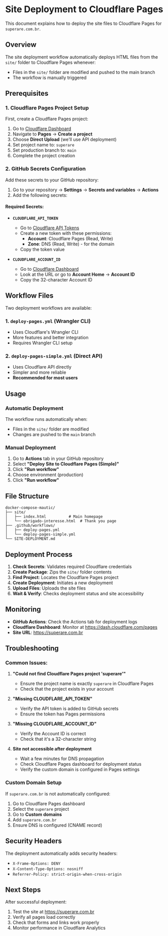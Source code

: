 # Site Deployment to Cloudflare Pages

This document explains how to deploy the site files to Cloudflare Pages for `superare.com.br`.

## Overview

The site deployment workflow automatically deploys HTML files from the `site/` folder to Cloudflare Pages whenever:

- Files in the `site/` folder are modified and pushed to the main branch
- The workflow is manually triggered

## Prerequisites

### 1. Cloudflare Pages Project Setup

First, create a Cloudflare Pages project:

1. Go to [Cloudflare Dashboard](https://dash.cloudflare.com)
2. Navigate to **Pages** → **Create a project**
3. Choose **Direct Upload** (we'll use API deployment)
4. Set project name to: `superare`
5. Set production branch to: `main`
6. Complete the project creation

### 2. GitHub Secrets Configuration

Add these secrets to your GitHub repository:

1. Go to your repository → **Settings** → **Secrets and variables** → **Actions**
2. Add the following secrets:

#### Required Secrets:

- **`CLOUDFLARE_API_TOKEN`**

  - Go to [Cloudflare API Tokens](https://dash.cloudflare.com/profile/api-tokens)
  - Create a new token with these permissions:
    - **Account**: Cloudflare Pages (Read, Write)
    - **Zone**: DNS (Read, Write) - for the domain
  - Copy the token value

- **`CLOUDFLARE_ACCOUNT_ID`**
  - Go to [Cloudflare Dashboard](https://dash.cloudflare.com)
  - Look at the URL or go to **Account Home** → **Account ID**
  - Copy the 32-character Account ID

## Workflow Files

Two deployment workflows are available:

### 1. `deploy-pages.yml` (Wrangler CLI)

- Uses Cloudflare's Wrangler CLI
- More features and better integration
- Requires Wrangler CLI setup

### 2. `deploy-pages-simple.yml` (Direct API)

- Uses Cloudflare API directly
- Simpler and more reliable
- **Recommended for most users**

## Usage

### Automatic Deployment

The workflow runs automatically when:

- Files in the `site/` folder are modified
- Changes are pushed to the `main` branch

### Manual Deployment

1. Go to **Actions** tab in your GitHub repository
2. Select **"Deploy Site to Cloudflare Pages (Simple)"**
3. Click **"Run workflow"**
4. Choose environment (production)
5. Click **"Run workflow"**

## File Structure

```
docker-compose-mautic/
├── site/
│   ├── index.html          # Main homepage
│   └── obrigado-interesse.html  # Thank you page
├── .github/workflows/
│   ├── deploy-pages.yml
│   └── deploy-pages-simple.yml
└── SITE-DEPLOYMENT.md
```

## Deployment Process

1. **Check Secrets**: Validates required Cloudflare credentials
2. **Create Package**: Zips the `site/` folder contents
3. **Find Project**: Locates the Cloudflare Pages project
4. **Create Deployment**: Initiates a new deployment
5. **Upload Files**: Uploads the site files
6. **Wait & Verify**: Checks deployment status and site accessibility

## Monitoring

- **GitHub Actions**: Check the Actions tab for deployment logs
- **Cloudflare Dashboard**: Monitor at https://dash.cloudflare.com/pages
- **Site URL**: https://superare.com.br

## Troubleshooting

### Common Issues:

1. **"Could not find Cloudflare Pages project 'superare'"**

   - Ensure the project name is exactly `superare` in Cloudflare Pages
   - Check that the project exists in your account

2. **"Missing CLOUDFLARE_API_TOKEN"**

   - Verify the API token is added to GitHub secrets
   - Ensure the token has Pages permissions

3. **"Missing CLOUDFLARE_ACCOUNT_ID"**

   - Verify the Account ID is correct
   - Check that it's a 32-character string

4. **Site not accessible after deployment**
   - Wait a few minutes for DNS propagation
   - Check Cloudflare Pages dashboard for deployment status
   - Verify the custom domain is configured in Pages settings

### Custom Domain Setup

If `superare.com.br` is not automatically configured:

1. Go to Cloudflare Pages dashboard
2. Select the `superare` project
3. Go to **Custom domains**
4. Add `superare.com.br`
5. Ensure DNS is configured (CNAME record)

## Security Headers

The deployment automatically adds security headers:

- `X-Frame-Options: DENY`
- `X-Content-Type-Options: nosniff`
- `Referrer-Policy: strict-origin-when-cross-origin`

## Next Steps

After successful deployment:

1. Test the site at https://superare.com.br
2. Verify all pages load correctly
3. Check that forms and links work properly
4. Monitor performance in Cloudflare Analytics

